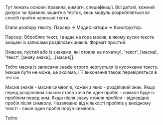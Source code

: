 Тут лежать основні правила, вимоги, специфікації. Всі деталі, кожний допуск чи правило зашите в тестах, весь модуль розробляється як спосіб пройти написані тести.


Етапи розбору тексту:
Парсер -> Модифікатори -> Конструктор.

Парсер:
Обробляє текст, і видає на гора масив, в якому куски текста зміщані із записами розділових знаків. Формат простий:

[[масив, пустий або із знаками, які стояли на початку], 'текст', [масив], 'текст', [знову знаки],...[масив]].

Тобто масив із записами знаків строго чергується із кусочками тексту. Інакше бути не може, це аксіома, і її виконання також перевіряється в тестах.

Масив знаків - масив символів, кожен з яких - розділовий знак. Якщо перед розділовим знаком стояв хоча би один пробіл - символ буде із пробілом перед ним. Якщо після знаку стояли пробіли - відповідно пробіл після символу. Незалежно від кількості пробілів у вихідному тексті - лише один пробіл поруч символа.

Тобто 